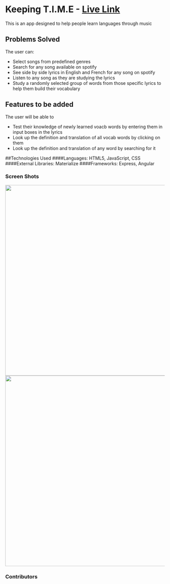 # Keeping T.I.M.E - [Live Link](https://warm-hamlet-72558.herokuapp.com/)

This is an app designed to help people learn languages through music

## Problems Solved

The user can:
* Select songs from predefined genres
* Search for any song available on spotify
* See side by side lyrics in English and French for any song on spotify
* Listen to any song as they are studying the lyrics
* Study a randomly selected group of words from those specific lyrics to help them build their vocabulary

## Features to be added

The user will be able to
* Test their knowledge of newly learned voacb words by entering them in input boxes in the lyrics
* Look up the definition and translation of all vocab words by clicking on them
* Look up the definition and translation of any word by searching for it

##Technologies Used
####Languages:
HTML5, JavaScript, CSS
####External Libraries:
Materialize
####Frameworks:
Express, Angular


### Screen Shots
<img src="" width="600">
<img src="" width="600">

### Contributors
